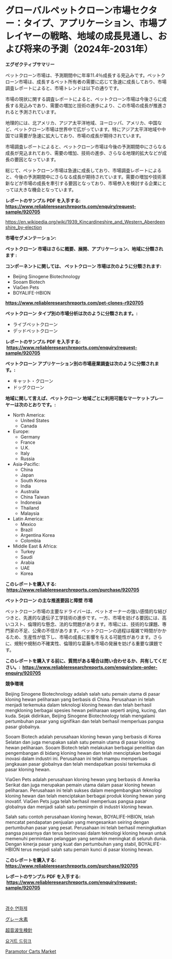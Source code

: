 <p><h1>グローバルペットクローン市場セクター：タイプ、アプリケーション、市場プレイヤーの戦略、地域の成長見通し、および将来の予測（2024年-2031年）</h1></p><p><strong>エグゼクティブサマリー</strong></p>
<p><p>ペットクローン市場は、予測期間中に年率11.4％成長する見込みです。ペットクローン市場は、成長するペット所有者の需要に応じて急速に成長しており、市場調査レポートによると、市場トレンドは以下の通りです。</p><p>市場の現状に関する調査レポートによると、ペットクローン市場は今後さらに成長する見込みであり、需要の増加と技術の進歩により、この市場の成長が推進されると予測されています。</p><p>地理的には、北アメリカ、アジア太平洋地域、ヨーロッパ、アメリカ、中国など、ペットクローン市場は世界中で広がっています。特にアジア太平洋地域や中国では需要が急速に拡大しており、市場の成長が期待されています。</p><p>市場調査レポートによると、ペットクローン市場は今後の予測期間中にさらなる成長が見込まれており、需要の増加、技術の進歩、さらなる地理的拡大などが成長の要因となっています。</p><p>総じて、ペットクローン市場は急速に成長しており、市場調査レポートによると、今後の予測期間中にさらなる成長が期待されています。需要の増加や技術革新などが市場の成長を牽引する要因となっており、市場参入を検討する企業にとっては大きな機会となっています。</p></p>
<p><strong>レポートのサンプル PDF を入手する: <a href="https://www.reliableresearchreports.com/enquiry/request-sample/920705">https://www.reliableresearchreports.com/enquiry/request-sample/920705</a></strong></p>
<p><a href="https://en.wikipedia.org/wiki/1939_Kincardineshire_and_Western_Aberdeenshire_by-election">https://en.wikipedia.org/wiki/1939_Kincardineshire_and_Western_Aberdeenshire_by-election</a></p>
<p><strong>市場セグメンテーション:</strong></p>
<p><strong> ペットクローン 市場はさらに概要、展開、アプリケーション、地域に分類されます :</strong></p>
<p><strong>コンポーネントに関しては、 ペットクローン 市場は次のように分類されます: &nbsp;</strong></p>
<p><ul><li>Beijing Sinogene Biotechnology</li><li>Sooam Biotech</li><li>ViaGen Pets</li><li>BOYALIFE-HBION</li></ul></p>
<p><strong><a href="https://www.reliableresearchreports.com/pet-clones-r920705">https://www.reliableresearchreports.com/pet-clones-r920705</a></strong></p>
<p><strong> ペットクローン タイプ別の市場分析は次のように分類されます。:</strong></p>
<p><ul><li>ライブペットクローン</li><li>デッドペットクローン</li></ul></p>
<p><strong>レポートのサンプル PDF を入手する: &nbsp;<a href="https://www.reliableresearchreports.com/enquiry/request-sample/920705">https://www.reliableresearchreports.com/enquiry/request-sample/920705</a></strong></p>
<p><strong> ペットクローン アプリケーション別の市場産業調査は次のように分類されます。:</strong></p>
<p><ul><li>キャット・クローン</li><li>ドッグクローン</li></ul></p>
<p><strong>地域に関して言えば、ペットクローン 地域ごとに利用可能なマーケットプレーヤーは次のとおりです。:</strong></p>
<p><ul>
    <li>
        North America:
        <ul>
            <li>United States</li>
            <li>Canada</li>
        </ul>
    </li>
    <li>
        Europe:
        <ul>
            <li>Germany</li>
            <li>France</li>
            <li>U.K.</li>
            <li>Italy</li>
            <li>Russia</li>
        </ul>
    </li>
    <li>
        Asia-Pacific:
        <ul>
            <li>China</li>
            <li>Japan</li>
            <li>South Korea</li>
            <li>India</li>
            <li>Australia</li>
            <li>China Taiwan</li>
            <li>Indonesia</li>
            <li>Thailand</li>
            <li>Malaysia</li>
        </ul>
    </li>
    <li>
        Latin America:
        <ul>
            <li>Mexico</li>
            <li>Brazil</li>
            <li>Argentina Korea</li>
            <li>Colombia</li>
        </ul>
    </li>
    <li>
        Middle East & Africa:
        <ul>
            <li>Turkey</li>
            <li>Saudi</li>
            <li>Arabia</li>
            <li>UAE</li>
            <li>Korea</li>
        </ul>
    </li>
    </ul></p>
<p><strong>このレポートを購入する: &nbsp;<a href="https://www.reliableresearchreports.com/purchase/920705">https://www.reliableresearchreports.com/purchase/920705</a></strong></p>
<p><strong>ペットクローン の主な推進要因と障壁 市場</strong></p>
<p><p>ペットクローン市場の主要なドライバーは、ペットオーナーの強い感情的な結びつきと、先進的な遺伝子工学技術の進歩です。一方、市場を妨げる要因には、高いコスト、倫理的な懸念、法的な問題があります。市場には、技術的な課題、専門家の不足、公衆の不信があります。ペットクローンの過程は複雑で時間がかかるため、生産性が低下し、市場の成長に影響を与える可能性があります。さらに、規制や規制の不確実性、倫理的な葛藤も市場の発展を妨げる重要な課題です。</p></p>
<p><strong>このレポートを購入する前に、質問がある場合は問い合わせるか、共有してください。:&nbsp; <a href="https://www.reliableresearchreports.com/enquiry/pre-order-enquiry/920705">https://www.reliableresearchreports.com/enquiry/pre-order-enquiry/920705</a></strong></p>
<p><strong>競争環境</strong></p>
<p><p>Beijing Sinogene Biotechnology adalah salah satu pemain utama di pasar kloning hewan peliharaan yang berbasis di China. Perusahaan ini telah menjadi terkemuka dalam teknologi kloning hewan dan telah berhasil mengkloning berbagai spesies hewan peliharaan seperti anjing, kucing, dan kuda. Sejak didirikan, Beijing Sinogene Biotechnology telah mengalami pertumbuhan pasar yang signifikan dan telah berhasil memperluas pangsa pasar globalnya.</p><p>Sooam Biotech adalah perusahaan kloning hewan yang berbasis di Korea Selatan dan juga merupakan salah satu pemain utama di pasar kloning hewan peliharaan. Sooam Biotech telah melakukan berbagai penelitian dan pengembangan di bidang kloning hewan dan telah menciptakan berbagai inovasi dalam industri ini. Perusahaan ini telah mampu memperluas jangkauan pasar globalnya dan telah mendapatkan posisi terkemuka di pasar kloning hewan.</p><p>ViaGen Pets adalah perusahaan kloning hewan yang berbasis di Amerika Serikat dan juga merupakan pemain utama dalam pasar kloning hewan peliharaan. Perusahaan ini telah sukses dalam mengembangkan teknologi kloning hewan dan telah menciptakan berbagai produk kloning hewan yang inovatif. ViaGen Pets juga telah berhasil memperluas pangsa pasar globalnya dan menjadi salah satu pemimpin di industri kloning hewan.</p><p>Salah satu contoh perusahaan kloning hewan, BOYALIFE-HBION, telah mencatat pendapatan penjualan yang mengesankan seiring dengan pertumbuhan pasar yang pesat. Perusahaan ini telah berhasil meningkatkan pangsa pasarnya dan terus berinovasi dalam teknologi kloning hewan untuk memenuhi permintaan pelanggan yang semakin meningkat di seluruh dunia. Dengan kinerja pasar yang kuat dan pertumbuhan yang stabil, BOYALIFE-HBION terus menjadi salah satu pemain kunci di pasar kloning hewan.</p></p>
<p><strong>このレポートを購入する: &nbsp; <a href="https://www.reliableresearchreports.com/purchase/920705">https://www.reliableresearchreports.com/purchase/920705</a></strong></p>
<p><strong>レポートのサンプル PDF を入手する: &nbsp;<a href="https://www.reliableresearchreports.com/enquiry/request-sample/920705">https://www.reliableresearchreports.com/enquiry/request-sample/920705</a></strong><strong></strong></p>
<p>&nbsp;</p>
<p><p><a href="https://github.com/shampaakter36/Market-Research-Report-List-1/blob/main/618203917643.md">경수 연화제</a></p><p><a href="https://github.com/TerrellConn/Market-Research-Report-List-2/blob/main/695174711821.md">グレー水素</a></p><p><a href="https://github.com/RandallRunte2023/Market-Research-Report-List-2/blob/main/836740911823.md">超音波生検針</a></p><p><a href="https://github.com/LuckeyCorbin/Market-Research-Report-List-1/blob/main/192123017644.md">요거트 드링크</a></p><p><a href="https://github.com/anggakarna133/Market-Research-Report-List-1/blob/main/paramotor-carts-market.md">Paramotor Carts Market</a></p></p>